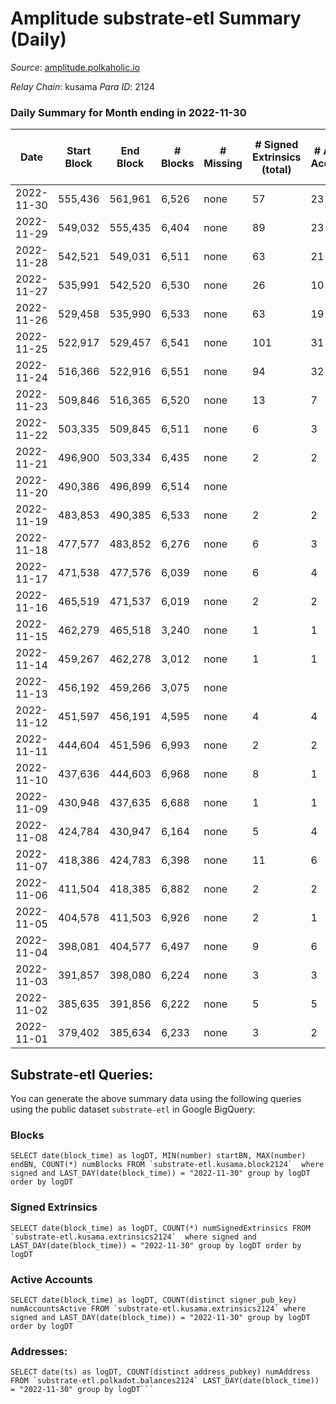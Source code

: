 # Amplitude substrate-etl Summary (Daily)

_Source_: [amplitude.polkaholic.io](https://amplitude.polkaholic.io)

*Relay Chain*: kusama
*Para ID*: 2124



### Daily Summary for Month ending in 2022-11-30


| Date | Start Block | End Block | # Blocks | # Missing | # Signed Extrinsics (total) | # Active Accounts | # Addresses with Balances | # Events | # Transfers | # XCM Transfers In | # XCM Transfers Out |
| ---- | ----------- | --------- | -------- | --------- | --------------------------- | ----------------- | ------------------------- | -------- | ----------- | ------------------ | ------------------- |
| 2022-11-30 | 555,436 | 561,961 | 6,526 | none | 57 | 23 | 709 | 13,416 |   |   |   |
| 2022-11-29 | 549,032 | 555,435 | 6,404 | none | 89 | 23 |  | 13,373 |   |   |   |
| 2022-11-28 | 542,521 | 549,031 | 6,511 | none | 63 | 21 |  | 13,422 |   |   |   |
| 2022-11-27 | 535,991 | 542,520 | 6,530 | none | 26 | 10 |  | 13,231 |   |   |   |
| 2022-11-26 | 529,458 | 535,990 | 6,533 | none | 63 | 19 |  | 13,442 |   |   |   |
| 2022-11-25 | 522,917 | 529,457 | 6,541 | none | 101 | 31 |  | 13,792 | 21  |   |   |
| 2022-11-24 | 516,366 | 522,916 | 6,551 | none | 94 | 32 |  | 13,682 |   |   |   |
| 2022-11-23 | 509,846 | 516,365 | 6,520 | none | 13 | 7 |  | 13,140 |   |   |   |
| 2022-11-22 | 503,335 | 509,845 | 6,511 | none | 6 | 3 |  | 13,083 |   |   |   |
| 2022-11-21 | 496,900 | 503,334 | 6,435 | none | 2 | 2 |  | 12,901 |   |   |   |
| 2022-11-20 | 490,386 | 496,899 | 6,514 | none |  |  |  | 13,050 |   |   |   |
| 2022-11-19 | 483,853 | 490,385 | 6,533 | none | 2 | 2 |  | 13,100 |   |   |   |
| 2022-11-18 | 477,577 | 483,852 | 6,276 | none | 6 | 3 |  | 12,606 |   |   |   |
| 2022-11-17 | 471,538 | 477,576 | 6,039 | none | 6 | 4 |  | 12,130 |   |   |   |
| 2022-11-16 | 465,519 | 471,537 | 6,019 | none | 2 | 2 |  | 12,069 |   |   |   |
| 2022-11-15 | 462,279 | 465,518 | 3,240 | none | 1 | 1 |  | 6,496 |   |   |   |
| 2022-11-14 | 459,267 | 462,278 | 3,012 | none | 1 | 1 |  | 6,040 |   |   |   |
| 2022-11-13 | 456,192 | 459,266 | 3,075 | none |  |  |  | 6,160 |   |   |   |
| 2022-11-12 | 451,597 | 456,191 | 4,595 | none | 4 | 4 |  | 9,233 |   |   |   |
| 2022-11-11 | 444,604 | 451,596 | 6,993 | none | 2 | 2 |  | 14,024 |   |   |   |
| 2022-11-10 | 437,636 | 444,603 | 6,968 | none | 8 | 1 |  | 14,001 |   |   |   |
| 2022-11-09 | 430,948 | 437,635 | 6,688 | none | 1 | 1 |  | 13,404 |   |   |   |
| 2022-11-08 | 424,784 | 430,947 | 6,164 | none | 5 | 4 |  | 12,380 |   |   |   |
| 2022-11-07 | 418,386 | 424,783 | 6,398 | none | 11 | 6 |  | 12,884 |   |   |   |
| 2022-11-06 | 411,504 | 418,385 | 6,882 | none | 2 | 2 |  | 13,799 |   |   |   |
| 2022-11-05 | 404,578 | 411,503 | 6,926 | none | 2 | 1 |  | 13,887 |   |   |   |
| 2022-11-04 | 398,081 | 404,577 | 6,497 | none | 9 | 6 |  | 13,170 | 24  |   |   |
| 2022-11-03 | 391,857 | 398,080 | 6,224 | none | 3 | 3 |  | 12,486 |   |   |   |
| 2022-11-02 | 385,635 | 391,856 | 6,222 | none | 5 | 5 |  | 12,519 |   | 1  |   |
| 2022-11-01 | 379,402 | 385,634 | 6,233 | none | 3 | 2 |  | 12,504 |   |   |   |

## Substrate-etl Queries:
You can generate the above summary data using the following queries using the public dataset `substrate-etl` in Google BigQuery:


### Blocks
```
SELECT date(block_time) as logDT, MIN(number) startBN, MAX(number) endBN, COUNT(*) numBlocks FROM `substrate-etl.kusama.block2124`  where signed and LAST_DAY(date(block_time)) = "2022-11-30" group by logDT order by logDT
```


### Signed Extrinsics
```
SELECT date(block_time) as logDT, COUNT(*) numSignedExtrinsics FROM `substrate-etl.kusama.extrinsics2124`  where signed and LAST_DAY(date(block_time)) = "2022-11-30" group by logDT order by logDT
```


### Active Accounts
```
SELECT date(block_time) as logDT, COUNT(distinct signer_pub_key) numAccountsActive FROM `substrate-etl.kusama.extrinsics2124` where signed and LAST_DAY(date(block_time)) = "2022-11-30" group by logDT order by logDT
```


### Addresses:
```
SELECT date(ts) as logDT, COUNT(distinct address_pubkey) numAddress FROM `substrate-etl.polkadot.balances2124` LAST_DAY(date(block_time)) = "2022-11-30" group by logDT```

